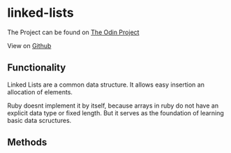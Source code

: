 # linked-lists
The Project can be found on [The Odin Project](https://www.theodinproject.com/lessons/ruby-linked-lists)

View on [Github](https://github.com/Tinembart-sudo/linked-lists)

## Functionality
Linked Lists are a common data structure. It allows easy insertion an allocation of elements. 

Ruby doesnt implement it by itself, because arrays in ruby do not have an explicit data type or fixed length. But it serves as the foundation of learning basic data scructures.

## Methods
